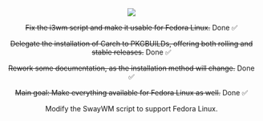 <div align="center">

<img src="https://cdn-icons-png.flaticon.com/128/2387/2387635.png" />

</div>

<div align="center">

~~Fix the i3wm script and make it usable for Fedora Linux.~~ Done ✅ 

~~Delegate the installation of Carch to PKGBUILDs, offering both rolling and stable releases.~~ Done ✅

~~Rework some documentation, as the installation method will change.~~ Done ✅

~~Main goal: Make everything available for Fedora Linux as well.~~ Done ✅

Modify the SwayWM script to support Fedora Linux.

</div>
